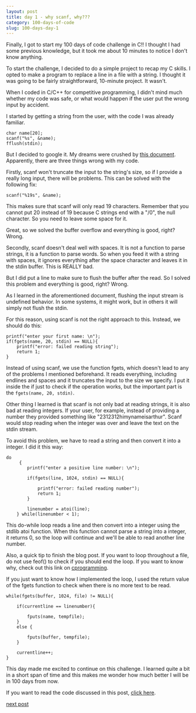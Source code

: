 ```yaml
---
layout: post
title: day 1 - why scanf, why???
category: 100-days-of-code
slug: 100-days-day-1
---
```


Finally, I got to start my 100 days of code challenge in C!! I thought I had some previous knowledge, but it took me about 10 minutes to notice I don't know anything.

To start the challenge, I decided to do a simple project to recap my C skills. I opted to make a program to replace a line in a file with a string. I thought it was going to be fairly straightforward, 10-minute project. It wasn't. 

When I coded in C/C++ for competitive programming, I didn't mind much whether my code was safe, or what would happen if the user put the wrong input by accident. 

I started by getting a string from the user, with the code I was already familiar.

```
char name[20];
scanf("%s", &name);
fflush(stdin);
```

But I decided to google it. My dreams were crushed by [this document](https://sekrit.de/webdocs/c/beginners-guide-away-from-scanf.html). Apparently, there are three things wrong with my code. 

Firstly, scanf won't truncate the input to the string's size, so if I provide a really long input, there will be problems. This can be solved with the following fix:

```
scanf("%19s", &name);
```

This makes sure that scanf will only read 19 characters. Remember that you cannot put 20 instead of 19 because C strings end with a "/0", the null character. So you need to leave some space for it. 

Great, so we solved the buffer overflow and everything is good, right? Wrong. 

Secondly, scanf doesn't deal well with spaces. It is not a function to parse strings, it is a function to parse words. So when you feed it with a string with spaces, it ignores everything after the space character and leaves it in the stdin buffer. This is REALLY bad.

But I did put a line to make sure to flush the buffer after the read. So I solved this problem and everything is good, right? Wrong. 

As I learned in the aforementioned document, flushing the input stream is undefined behavior. In some systems, it might work, but in others it will simply not flush the stdin. 

For this reason, using scanf is not the right approach to this. Instead, we should do this:

```
printf("enter your first name: \n");
if(fgets(name, 20, stdin) == NULL){
    printf("error: failed reading string");
    return 1;
}
```
Instead of using scanf, we use the function fgets, which doesn't lead to any of the problems I mentioned beforehand. It reads everything, including endlines and spaces and it truncates the input to the size we specify. I put it inside the if just to check if the operation works, but the important part is the ```fgets(name, 20, stdin)```.

Other thing I learned is that scanf is not only bad at reading strings, it is also bad at reading integers. If your user, for example, instead of providing a number they provided something like "2312312himynameisarthur". Scanf would stop reading when the integer was over and leave the text on the stdin stream.

To avoid this problem, we have to read a string and then convert it into a integer. I did it this way:

```
do
     {
        printf("enter a positive line number: \n");
                                                    
        if(fgets(line, 1024, stdin) == NULL){

            printf("error: failed reading number");
            return 1;
        }

        linenumber = atoi(line);
    } while(linenumber < 1); 
```

This do-while loop reads a line and then convert into a integer using the stdlib atoi function. When this function cannot parse a string into a integer, it returns 0, so the loop will continue and we'll be able to read another line number.

Also, a quick tip to finish the blog post. If you want to loop throughout a file, do not use feof() to check if you should end the loop. If you want to know why, check out this link on [cprogramming](https://faq.cprogramming.com/cgi-bin/smartfaq.cgi?answer=1046476070&id=1043284351).


If you just want to know how I implemented the loop, I used the return value of the fgets function to check when there is no more text to be read. 

```
while(fgets(buffer, 1024, file) != NULL){
        
    if(currentline == linenumber){
            
        fputs(name, tempfile);
    } 
    else {
        
        fputs(buffer, tempfile);
    }

    currentline++;
}
```

This day made me excited to continue on this challenge. I learned quite a bit in a short span of time and this makes me wonder how much better I will be in 100 days from now. 

If you want to read the code discussed in this post, [click here](https://github.com/ArthurAMP/c-files-practice).

[next post](/blog/100-days-day-2)

















